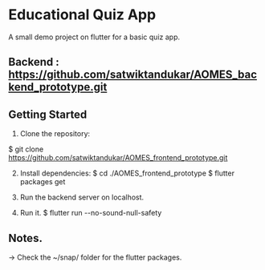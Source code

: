 # Educational Quiz App

A small demo project on flutter for a basic quiz app. 

## Backend : https://github.com/satwiktandukar/AOMES_backend_prototype.git

## Getting Started

1. Clone the repository:

  $ git clone https://github.com/satwiktandukar/AOMES_frontend_prototype.git
   
2. Install dependencies:
  $ cd ./AOMES_frontend_prototype
  $ flutter packages get 

4. Run the backend server on localhost.
  
5. Run it.
  $ flutter run --no-sound-null-safety

## Notes. 
-> Check the ~/snap/ folder for the flutter packages. 


